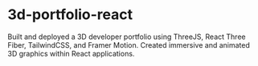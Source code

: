 # 3d-portfolio-react
Built and deployed a 3D developer portfolio using ThreeJS, React Three Fiber, TailwindCSS, and Framer Motion. Created immersive and animated 3D graphics within React applications.

